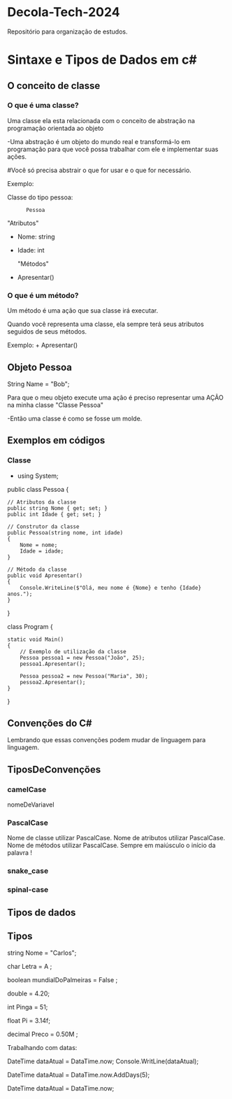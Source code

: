 # Decola-Tech-2024
Repositório para organização de estudos.




# Sintaxe e Tipos de Dados em c#

## O conceito de classe

### O que é uma classe?

Uma classe ela esta relacionada com o conceito de abstração na programação orientada ao objeto

-Uma abstração é um objeto do mundo real e transformá-lo em programação para que você possa trabalhar com ele e implementar suas ações.

#Você só precisa abstrair o que for usar e o que for necessário.


Exemplo:

Classe do tipo pessoa:

          Pessoa                             

   "Atributos"
+ Nome: string
+ Idade: int

   "Métodos"
+ Apresentar() 



### O que é um método?

Um método é uma ação que sua classe irá executar.

Quando você representa uma classe, ela sempre terá seus atributos seguidos de seus métodos.


Exemplo: + Apresentar()

## Objeto Pessoa

String Name = "Bob";



Para que o meu objeto execute uma ação é preciso representar uma AÇÃO na minha classe "Classe Pessoa"


-Então uma classe é como se fosse um molde.


## Exemplos em códigos

### Classe

- using System;

public class Pessoa
{
   
    // Atributos da classe
    public string Nome { get; set; }
    public int Idade { get; set; }

    // Construtor da classe
    public Pessoa(string nome, int idade)
    {
        Nome = nome;
        Idade = idade;
    }

    // Método da classe
    public void Apresentar()
    {
        Console.WriteLine($"Olá, meu nome é {Nome} e tenho {Idade} anos.");
    }
}

class Program
{
    
    static void Main()
    {
        // Exemplo de utilização da classe
        Pessoa pessoa1 = new Pessoa("João", 25);
        pessoa1.Apresentar();

        Pessoa pessoa2 = new Pessoa("Maria", 30);
        pessoa2.Apresentar();
    }
}


## Convenções do C#

Lembrando que essas convenções podem mudar de linguagem para linguagem.

## TiposDeConvenções

### camelCase

  nomeDeVariavel
  
### PascalCase

  Nome de  classe  utilizar  PascalCase. 
  Nome de atributos utilizar  PascalCase.
  Nome de métodos utilizar  PascalCase.
  Sempre em maiúsculo o início da palavra !
  
### snake_case

### spinal-case


## Tipos de dados

## Tipos

string  Nome = "Carlos";

char  Letra = A ;

boolean  mundialDoPalmeiras = False ;

double = 4.20;

int  Pinga = 51;

float  Pi = 3.14f;

decimal Preco = 0.50M ;


Trabalhando com datas:

DateTime dataAtual = DataTime.now;
Console.WritLine(dataAtual);


DateTime dataAtual = DataTime.now.AddDays(5);

DateTime dataAtual = DataTime.now;



